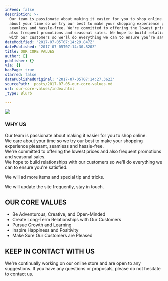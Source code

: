 ```yaml
---
inFeed: false
description: >-
  Our team is passionate about making it easier for you to shop online. We care
  about your time so we try our best to make your shopping experience pleasant,
  seamless and hassle-free. We're committed to offering the lowest prices and
  also frequent promotions and seasonal sales. We hope to build relationships
  with our customers so we'll do everything we can to ensure you’re satisfied.
dateModified: '2017-07-05T07:14:29.847Z'
datePublished: '2017-07-05T07:14:30.820Z'
title: OUR CORE VALUES
author: []
publisher: {}
via: {}
hasPage: true
starred: false
datePublishedOriginal: '2017-07-05T07:14:27.362Z'
sourcePath: _posts/2017-07-05-our-core-values.md
url: our-core-values/index.html
_type: Blurb

---
```

![](https://imgflo.herokuapp.com/graph/2b2431f8e7ba7b0/7377c8515cf7619efd8840acf39f1ce1/croprotate.png?cropheight=626&cropwidth=729&degrees=0&input=https%3A%2F%2Fthe-grid-user-content.s3-us-west-2.amazonaws.com%2F6b6f9e2b-855d-4ddd-9e84-d52ea9e585eb.png&x=40&y=0)

### WHY US

Our team is passionate about making it easier for you to shop online.  
We care about your time so we try our best to make your shopping experience pleasant, seamless and hassle-free.  
We're committed to offering the lowest prices and also frequent promotions and seasonal sales.  
We hope to build relationships with our customers so we'll do everything we can to ensure you're satisfied.

We will ad more items and special tip and tricks.

We will update the site frequently, stay in touch.

## OUR CORE VALUES

* Be Adventurous, Creative, and Open-Minded
* Create Long-Term Relationships with Our Customers
* Pursue Growth and Learning
* Inspire Happiness and Positivity
* Make Sure Our Customers are Pleased

## KEEP IN CONTACT WITH US

We're continually working on our online store and are open to any suggestions. If you have any questions or proposals, please do not hesitate to contact us.